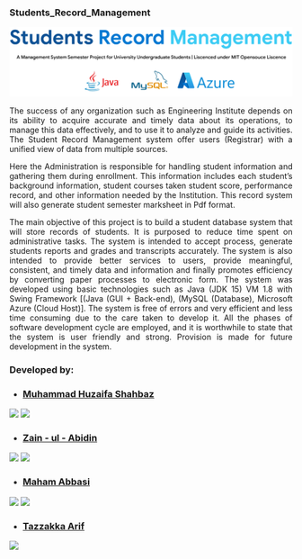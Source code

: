 ### Students_Record_Management
<img src = "https://raw.githubusercontent.com/mhuzaifadev/Students_Record_Management/main/Students_Management_System.png">



<p align = "JUSTIFY">The success of any organization such as Engineering Institute depends on its ability to acquire accurate and timely data about its operations, to manage this data effectively, and to use it to analyze and guide its activities. The Student Record Management system offer users (Registrar) with a unified view of data from multiple sources. </p>
<p align = "JUSTIFY">
Here the Administration is responsible for handling student information and gathering them during enrollment. This information includes each student’s background information, student courses taken student score, performance record, and other information needed by the Institution. This record system will also generate student semester marksheet in Pdf format. </p>
<p align = "JUSTIFY">
The main objective of this project is to build a student database system that will store records of students. It is purposed to reduce time spent on administrative tasks. The system is intended to accept process, generate students reports and grades and transcripts accurately. The system is also intended to provide better services to users, provide meaningful, consistent, and timely data and information and finally promotes efficiency by converting paper processes to electronic form. The system was developed using basic technologies such as Java (JDK 15) VM 1.8 with Swing Framework [(Java (GUI + Back-end), (MySQL (Database), Microsoft Azure (Cloud Host)]. The system is free of errors and very efficient and less time consuming due to the care taken to develop it. All the phases of software development cycle are employed, and it is worthwhile to state that the system is user friendly and strong. Provision is made for future development in the system.
</p>


<h3> Developed by: </h3>

* <h3><a href="https://github.com/mhuzaifadev"> Muhammad Huzaifa Shahbaz </a></h3>
<a href="https://linkedin.com/in/mhuzaifadev"><img src="https://img.shields.io/badge/-M%20Huzaifa-0077B5?style=flat&logo=Linkedin&logoColor=white"/></a>
<a href="mailto:mhuzaifadev@gmail.com"><img src="https://img.shields.io/badge/-mhuzaifadev@gmail.com-D14836?style=flat&logo=Gmail&logoColor=white"/></a>

* <h3><a href="https://github.com/ZainLipa"> Zain - ul - Abidin </a></h3> 
<a href="https://linkedin.com/in/ZainLipa"><img src="https://img.shields.io/badge/-Zain%20Lipa-0077B5?style=flat&logo=Linkedin&logoColor=white"/></a>
<a href="mailto:z301808@gmail.com"><img src="https://img.shields.io/badge/-z301808@gmail.com-D14836?style=flat&logo=Gmail&logoColor=white"/></a>


* <h3><a href="https://github.com/MahamAbbasi07"> Maham Abbasi </a></h3> 
<a href="https://linkedin.com/in/maham-abbasi-086aa5186"><img src="https://img.shields.io/badge/-Maham%20Abbasi-0077B5?style=flat&logo=Linkedin&logoColor=white"/></a>
<a href="mailto:mahamabbasi07@gmail.com"><img src="https://img.shields.io/badge/-mahamabbasi07@gmail.com-D14836?style=flat&logo=Gmail&logoColor=white"/></a>


* <h3><a href="https://github.com/tazzakka1234"> Tazzakka Arif </a></h3> 
<a href="mailto:ariftazzakka@gmail.com"><img src="https://img.shields.io/badge/-ariftazzakka@gmail.com-D14836?style=flat&logo=Gmail&logoColor=white"/></a>

